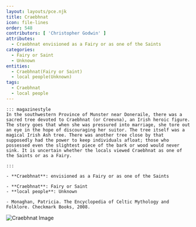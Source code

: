 ```yaml
---
layout: layouts/pce.njk
title: Craebhnat
icon: file-lines
order: 548
contributors: [ 'Christopher Godwin' ]
attributes:
  - Craebhnat envisioned as a Fairy or as one of the Saints
categories:
  - Fairy or Saint
  - Unknown
entities:
  - Craebhnat(Fairy or Saint)
  - local people(Unknown)
tags:
  - Craebhnat
  - local people
---
```

``` tab [group1:Info]
::: magazinestyle
In the southwestern Province of Munster near Doneraile, there was a sacred tree devoted to Craebhnat (or Creevna), an Irish heroic figure. The story goes that when she was pressured into marriage, she tore out an eye in the hope of discouraging her suitor. The tree itself was a magical Irish Ash tree. There was another tree close by that supposedly had the power to keep individuals afloat; those who possessed even the slightest piece of the bark or wood would never sink. It is uncertain whether the locals viewed Craebhnat as one of the Saints or as a Fairy.

:::
```
``` tab [group1:Attributes]
- **Craebhnat**: envisioned as a Fairy or as one of the Saints
```
``` tab [group1:Entities]
- **Craebhnat**: Fairy or Saint
- **local people**: Unknown
```
``` tab [group1:Sources]
- Monaghan, Patricia. The Encyclopedia of Celtic Mythology and Folklore. Checkmark Books, 2008.
```
![Craebhnat Image]([None])
